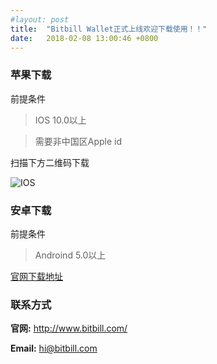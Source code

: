 ```yaml
---
#layout: post
title:  "Bitbill Wallet正式上线欢迎下载使用！！"
date:   2018-02-08 13:00:46 +0800
---
```


### 苹果下载

前提条件

> IOS 10.0以上    

> 需要非中国区Apple id

扫描下方二维码下载

![IOS](https://raw.githubusercontent.com/zhaogangwang/bitbill/master/images/WechatIMG141.jpeg)



### 安卓下载

前提条件	

> Androind 5.0以上	



[官网下载地址](https://www.bitbill.com/cn/wallet/)



### 联系方式  

**官网:** <http://www.bitbill.com/>


**Email:** <hi@bitbill.com>


